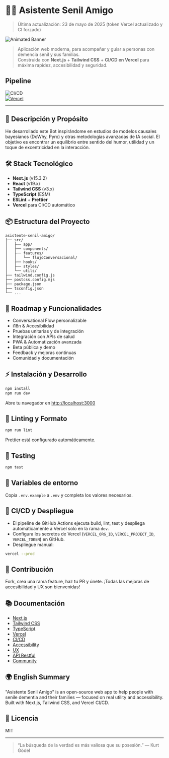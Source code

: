 # 🧑‍⚕️ Asistente Senil Amigo

> Última actualización: 23 de mayo de 2025 (token Vercel actualizado y CI forzado)

![Animated Banner](https://readme-typing-svg.demolab.com?font=Fira+Code&pause=700&color=38BDF8&center=true&vCenter=true&width=480&lines=Automatizar+para+cuidar;Conversational+Flow+para+personas+reales;Next.js+%2B+Tailwind+%2F+Hecho+con+prop%C3%B3sito)

> Aplicación web moderna, para acompañar y guiar a personas con demencia senil y sus familias.  
> Construida con **Next.js** + **Tailwind CSS** + **CI/CD en Vercel** para máxima rapidez, accesibilidad y seguridad.

## Pipeline

![CI/CD](https://github.com/Neiland85/Asistente-Senil-Amigo/actions/workflows/ci.yml/badge.svg)  
[![Vercel](https://vercelbadge.vercel.app/api/Neiland85/Asistente-Senil-Amigo?style=flat)](https://asistente-senil-amigo.vercel.app/)

---

## 🚀 Descripción y Propósito

He desarrollado este Bot inspirándome en estudios de modelos causales bayesianos (DoWhy, Pyro) y otras metodologías avanzadas de IA social. El objetivo es encontrar un equilibrio entre sentido del humor, utilidad y un toque de excentricidad en la interacción.

## 🛠️ Stack Tecnológico

- **Next.js** (v15.3.2)
- **React** (v19.x)
- **Tailwind CSS** (v3.x)
- **TypeScript** (ESM)
- **ESLint** + **Prettier**
- **Vercel** para CI/CD automático

## 📦 Estructura del Proyecto

```
asistente-senil-amigo/
├── src/
│   ├── app/
│   ├── components/
│   ├── features/
│   │   └── flujoConversacional/
│   ├── hooks/
│   ├── styles/
│   └── utils/
├── tailwind.config.js
├── postcss.config.mjs
├── package.json
├── tsconfig.json
└── ...
```

## 🚦 Roadmap y Funcionalidades

- Conversational Flow personalizable
- i18n & Accesibilidad
- Pruebas unitarias y de integración
- Integración con APIs de salud
- PWA & Automatización avanzada
- Beta pública y demo
- Feedback y mejoras continuas
- Comunidad y documentación

## ⚡ Instalación y Desarrollo

```bash
npm install
npm run dev
```

Abre tu navegador en [http://localhost:3000](http://localhost:3000)

## 🧹 Linting y Formato

```bash
npm run lint
```

Prettier está configurado automáticamente.

## 🧪 Testing

```bash
npm test
```

## 🔑 Variables de entorno

Copia `.env.example` a `.env` y completa los valores necesarios.

## 🚀 CI/CD y Despliegue

- El pipeline de GitHub Actions ejecuta build, lint, test y despliega automáticamente a Vercel solo en la rama `dev`.
- Configura los secretos de Vercel (`VERCEL_ORG_ID`, `VERCEL_PROJECT_ID`, `VERCEL_TOKEN`) en GitHub.
- Despliegue manual:

```bash
vercel --prod
```

## 🤝 Contribución

Fork, crea una rama feature, haz tu PR y únete. ¡Todas las mejoras de accesibilidad y UX son bienvenidas!

## 📚 Documentación

- [Next.js](https://nextjs.org/)
- [Tailwind CSS](https://tailwindcss.com/)
- [TypeScript](https://www.typescriptlang.org/)
- [Vercel](https://vercel.com/)
- [CI/CD](https://github.com/Neiland85/Asistente-Senil-Amigo/actions/workflows/ci.yml)
- [Accessibility](https://www.w3.org/WAI/standards-guidelines/)
- [UX](https://www.usability.gov/)
- [API Restful](https://restfulapi.net/)
- [Community](https://github.com/Neiland85/Asistente-Senil-Amigo/blob/main/CONTRIBUTING.md)

## 🌍 English Summary

"Asistente Senil Amigo" is an open-source web app to help people with senile dementia and their families — focused on real utility and accessibility. Built with Next.js, Tailwind CSS, and Vercel CI/CD.

## 📝 Licencia

MIT

---

> “La búsqueda de la verdad es más valiosa que su posesión.” — Kurt Gödel
